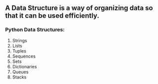 
## A Data Structure is a way of organizing data so that it can be used efficiently. 

### Python Data Structures:

1. Strings
2. Lists
3. Tuples
4. Sequences
5. Sets
6. Dictionaries
7. Queues
8. Stacks
